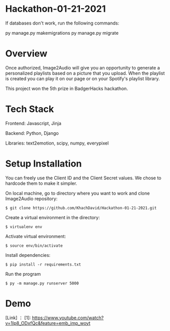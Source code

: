 # Hackathon-01-21-2021

If databases don't work, run the following commands:

py manage.py makemigrations
py manage.py migrate

# Overview 

Once authorized, Image2Audio will give you an opportunity to generate a personalized playlists based on a picture that you upload. When the playlist is created you can play it on our page or on your Spotify's playlist library. 

This project won the 5th prize in BadgerHacks hackathon.

# Tech Stack

Frontend: Javascript, Jinja

Backend: Python, Django

Libraries: text2emotion, scipy, numpy, everypixel

# Setup Installation

You can freely use the Client ID and the Client Secret values. We chose to hardcode them to make it simpler.

On local machine, go to directory where you want to work and clone Image2Audio repository:
```
$ git clone https://github.com/KhachDavid/Hackathon-01-21-2021.git
```

Create a virtual environment in the directory:
```
$ virtualenv env
```

Activate virtual environment:
```
$ source env/bin/activate
```

Install dependencies:
```
$ pip install -r requirements.txt
```

Run the program
```
$ py -m manage.py runserver 5000
```

# Demo
[Link]
⋮
[1]: https://www.youtube.com/watch?v=1Ip8_ODxfQc&feature=emb_imp_woyt
